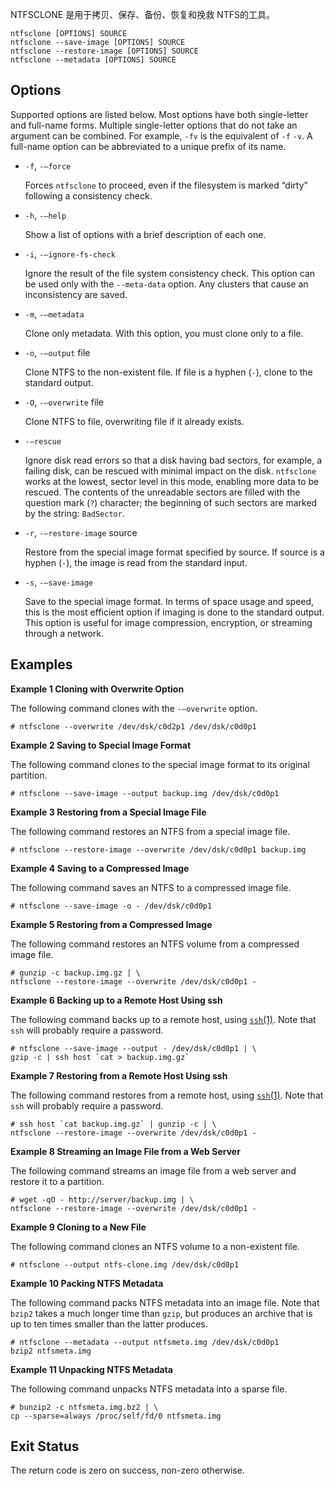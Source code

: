 





NTFSCLONE 是用于拷贝、保存、备份、恢复和挽救 NTFS的工具。

```
ntfsclone [OPTIONS] SOURCE
ntfsclone --save-image [OPTIONS] SOURCE
ntfsclone --restore-image [OPTIONS] SOURCE
ntfsclone --metadata [OPTIONS] SOURCE
```



## Options

Supported options are listed below. Most options have both single-letter and full-name forms. Multiple single-letter options that do not take an argument can be combined. For example, `-fv` is the equivalent of `-f` `-v`. A full-name option can be abbreviated to a unique prefix of its name.

- `-f`, `-–force`

  Forces `ntfsclone` to proceed, even if the filesystem is marked “dirty” following a consistency check.

- `-h`, `-–help`

  Show a list of options with a brief description of each one.

- `-i`, `-–ignore-fs-check`

  Ignore the result of the file system consistency check. This option can be used only with the `--meta-data` option. Any clusters that cause an inconsistency are saved.

- `-m`, `-–metadata`

  Clone only metadata. With this option, you must clone only to a file.

- `-o`, `-–output` file

  Clone NTFS to the non-existent file. If file is a hyphen (`-`), clone to the standard output.

- `-O`, `-–overwrite` file

  Clone NTFS to file, overwriting file if it already exists.

- `-–rescue`

  Ignore disk read errors so that a disk having bad sectors, for example, a failing disk, can be rescued with minimal impact on the disk. `ntfsclone` works at the lowest, sector level in this mode, enabling more data to be rescued. The contents of the unreadable sectors are filled with the question mark (`?`) character; the beginning of such sectors are marked by the string: `BadSector`.

- `-r`, `-–restore-image` source

  Restore from the special image format specified by source. If source is a hyphen (`-`), the image is read from the standard input.

- `-s`, `-–save-image`

  Save to the special image format. In terms of space usage and speed, this is the most efficient option if imaging is done to the standard output. This option is useful for image compression, encryption, or streaming through a network.

## Examples

**Example 1 Cloning with Overwrite Option**

The following command clones with the `-–overwrite` option.

```
# ntfsclone --overwrite /dev/dsk/c0d2p1 /dev/dsk/c0d0p1
```

**Example 2 Saving to Special Image Format**

The following command clones to the special image format to its original partition.

```
# ntfsclone --save-image --output backup.img /dev/dsk/c0d0p1
```

**Example 3 Restoring from a Special Image File**

The following command restores an NTFS from a special image file.

```
# ntfsclone --restore-image --overwrite /dev/dsk/c0d0p1 backup.img
```

**Example 4 Saving to a Compressed Image**

The following command saves an NTFS to a compressed image file.

```
# ntfsclone --save-image -o - /dev/dsk/c0d0p1
```

**Example 5 Restoring from a Compressed Image**

The following command restores an NTFS volume from a compressed image file.

```
# gunzip -c backup.img.gz | \
ntfsclone --restore-image --overwrite /dev/dsk/c0d0p1 -
```

**Example 6 Backing up to a Remote Host Using ssh**

The following command backs up to a remote host, using [`ssh`(1)](https://docs.oracle.com/cd/E23824_01/html/821-1461/ssh-1.html#REFMAN1ssh-1). Note that `ssh` will probably require a password.

```
# ntfsclone --save-image --output - /dev/dsk/c0d0p1 | \
gzip -c | ssh host `cat > backup.img.gz`
```

**Example 7 Restoring from a Remote Host Using ssh**

The following command restores from a remote host, using [`ssh`(1)](https://docs.oracle.com/cd/E23824_01/html/821-1461/ssh-1.html#REFMAN1ssh-1). Note that `ssh` will probably require a password.

```
# ssh host `cat backup.img.gz` | gunzip -c | \
ntfsclone --restore-image --overwrite /dev/dsk/c0d0p1 -
```

**Example 8 Streaming an Image File from a Web Server**

The following command streams an image file from a web server and restore it to a partition.

```
# wget -qO - http://server/backup.img | \
ntfsclone --restore-image --overwrite /dev/dsk/c0d0p1 -
```

**Example 9 Cloning to a New File**

The following command clones an NTFS volume to a non-existent file.

```
# ntfsclone --output ntfs-clone.img /dev/dsk/c0d0p1
```

**Example 10 Packing NTFS Metadata**

The following command packs NTFS metadata into an image file. Note that `bzip2` takes a much longer time than `gzip`, but produces an archive that is up to ten times smaller than the latter produces.

```
# ntfsclone --metadata --output ntfsmeta.img /dev/dsk/c0d0p1
bzip2 ntfsmeta.img
```

**Example 11 Unpacking NTFS Metadata**

The following command unpacks NTFS metadata into a sparse file.

```
# bunzip2 -c ntfsmeta.img.bz2 | \
cp --sparse=always /proc/self/fd/0 ntfsmeta.img
```

## Exit Status

The return code is zero on success, non-zero otherwise.